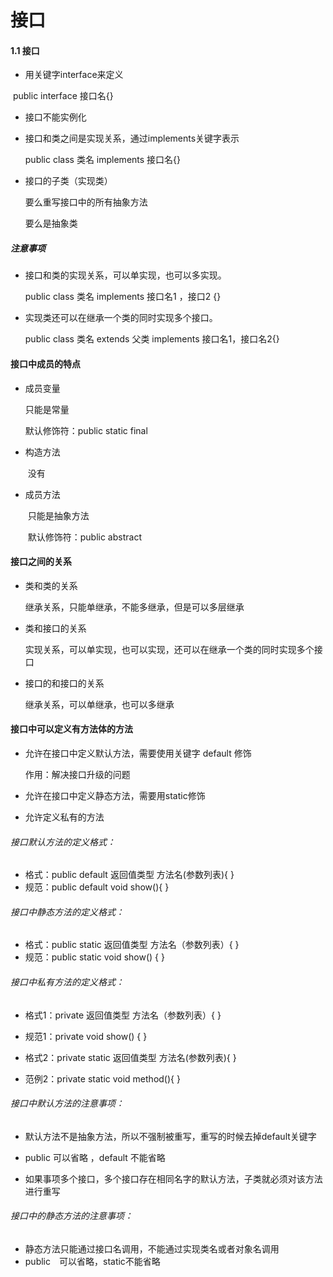 # 接口

#### 1.1 接口 

- 用关键字interface来定义

​	public interface 接口名{}

- 接口不能实例化

- 接口和类之间是实现关系，通过implements关键字表示

    public class 类名 implements 接口名{}

- 接口的子类（实现类）

    要么重写接口中的所有抽象方法

    要么是抽象类



##### 注意事项

- 接口和类的实现关系，可以单实现，也可以多实现。

    public class 类名 implements 接口名1 ，接口2 {}

- 实现类还可以在继承一个类的同时实现多个接口。

    public class 类名 extends 父类 implements 接口名1，接口名2{}



#### 接口中成员的特点

- 成员变量

    只能是常量

    默认修饰符：public static final 

- 构造方法

    ​	没有

- 成员方法

    ​	只能是抽象方法

    ​	默认修饰符：public abstract



#### 接口之间的关系

- 类和类的关系

    继承关系，只能单继承，不能多继承，但是可以多层继承

- 类和接口的关系

    实现关系，可以单实现，也可以实现，还可以在继承一个类的同时实现多个接口

- 接口的和接口的关系

    继承关系，可以单继承，也可以多继承



#### 接口中可以定义有方法体的方法

- 允许在接口中定义默认方法，需要使用关键字 default 修饰

    作用：解决接口升级的问题

- 允许在接口中定义静态方法，需要用static修饰

-  允许定义私有的方法



###### 接口默认方法的定义格式：

- 格式：public default 返回值类型 方法名(参数列表){ }
- 规范：public default void show(){ }



###### 接口中静态方法的定义格式：

- 格式：public static 返回值类型 方法名（参数列表）{ }
- 规范：public static void show() { }



###### 接口中私有方法的定义格式：

- 格式1：private 返回值类型 方法名（参数列表）{ }
- 规范1：private void show() { }



- 格式2：private static 返回值类型 方法名(参数列表){ }
- 范例2：private static void method(){ }



###### 接口中默认方法的注意事项：

- 默认方法不是抽象方法，所以不强制被重写，重写的时候去掉default关键字

- public 可以省略 ，default 不能省略
- 如果事项多个接口，多个接口存在相同名字的默认方法，子类就必须对该方法进行重写



###### 接口中的静态方法的注意事项：

- 静态方法只能通过接口名调用，不能通过实现类名或者对象名调用
- public　可以省略，static不能省略



